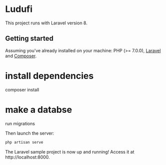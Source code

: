 # Ludufi

This project runs with Laravel version 8.

## Getting started

Assuming you've already installed on your machine: PHP (>= 7.0.0), [Laravel](https://laravel.com) and [Composer](https://getcomposer.org).

# install dependencies
composer install

# make a databse

run migrations

Then launch the server:

``` bash
php artisan serve
```

The Laravel sample project is now up and running! Access it at http://localhost:8000.
